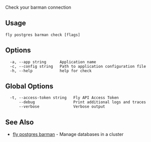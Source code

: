 Check your barman connection

## Usage
~~~
fly postgres barman check [flags]
~~~

## Options

~~~
  -a, --app string      Application name
  -c, --config string   Path to application configuration file
  -h, --help            help for check
~~~

## Global Options

~~~
  -t, --access-token string   Fly API Access Token
      --debug                 Print additional logs and traces
      --verbose               Verbose output
~~~

## See Also

* [fly postgres barman](/docs/flyctl/postgres-barman/)	 - Manage databases in a cluster

